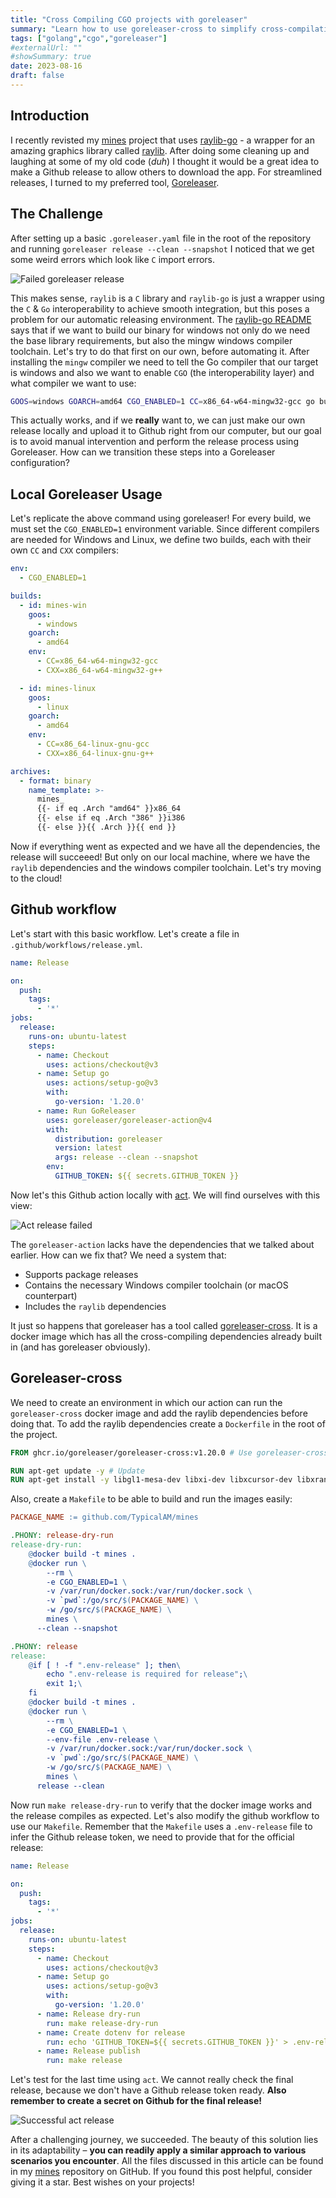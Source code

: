 ```yaml
---
title: "Cross Compiling CGO projects with goreleaser"
summary: "Learn how to use goreleaser-cross to simplify cross-compilation of Go applications using CGO dependencies, for example the raylib-go library."
tags: ["golang","cgo","goreleaser"]
#externalUrl: ""
#showSummary: true
date: 2023-08-16
draft: false
---
```


## Introduction

I recently revisted my [mines](github.com/TypicalAM/mines) project that uses [raylib-go](https://github.com/gen2brain/raylib-go/) - a wrapper for an amazing graphics library called [raylib](https://www.raylib.com/). After doing some cleaning up and laughing at some of my old code (*duh*) I thought it would be a great idea to make a Github release to allow others to download the app. For streamlined releases, I turned to my preferred tool, [Goreleaser](https://github.com/goreleaser/goreleaser).

## The Challenge

After setting up a basic `.goreleaser.yaml` file in the root of the repository and running `goreleaser release --clean --snapshot` I noticed that we get some weird errors which look like `C` import errors.

![Failed goreleaser release](build_failed_first.png)

This makes sense, `raylib` is a `C` library and `raylib-go` is just a wrapper using the `C` & `Go` interoperability to achieve smooth integration, but this poses a problem for our automatic releasing environment. The [raylib-go README](https://github.com/gen2brain/raylib-go/blob/master/README.md) says that if we want to build our binary for windows not only do we need the base library requirements, but also the mingw windows compiler toolchain. Let's try to do that first on our own, before automating it. After installing the `mingw` compiler we need to tell the Go compiler that our target is windows and also we want to enable `CGO` (the interoperability layer) and what compiler we want to use:

```bash
GOOS=windows GOARCH=amd64 CGO_ENABLED=1 CC=x86_64-w64-mingw32-gcc go build -o mines.exe main.go
```

This actually works, and if we **really** want to, we can just make our own release locally and upload it to Github right from our computer, but our goal is to avoid manual intervention and perform the release process using Goreleaser. How can we transition these steps into a Goreleaser configuration?

## Local Goreleaser Usage

Let's replicate the above command using goreleaser! For every build, we must set the `CGO_ENABLED=1` environment variable. Since different compilers are needed for Windows and Linux, we define two builds, each with their own `CC` and `CXX` compilers:

```yaml
env:
  - CGO_ENABLED=1

builds:
  - id: mines-win
    goos:
      - windows
    goarch:
      - amd64
    env:
      - CC=x86_64-w64-mingw32-gcc
      - CXX=x86_64-w64-mingw32-g++

  - id: mines-linux
    goos:
      - linux
    goarch:
      - amd64
    env:
      - CC=x86_64-linux-gnu-gcc
      - CXX=x86_64-linux-gnu-g++

archives:
  - format: binary
    name_template: >-
      mines_
      {{- if eq .Arch "amd64" }}x86_64
      {{- else if eq .Arch "386" }}i386
      {{- else }}{{ .Arch }}{{ end }}
```

Now if everything went as expected and we have all the dependencies, the release will succeeed! But only on our local machine, where we have the `raylib` dependencies and the windows compiler toolchain. Let's try moving to the cloud!

## Github workflow

Let's start with this basic workflow. Let's create a file in `.github/workflows/release.yml`.

```yaml
name: Release

on:
  push:
    tags:
      - '*'
jobs:
  release:
    runs-on: ubuntu-latest
    steps:
      - name: Checkout
        uses: actions/checkout@v3
      - name: Setup go
        uses: actions/setup-go@v3
        with:
          go-version: '1.20.0'
      - name: Run GoReleaser
        uses: goreleaser/goreleaser-action@v4
        with:
          distribution: goreleaser
          version: latest
          args: release --clean --snapshot
        env:
          GITHUB_TOKEN: ${{ secrets.GITHUB_TOKEN }}
```

Now let's this Github action locally with [act](https://github.com/nektos/act). We will find ourselves with this view:

![Act release failed](act_release_failed.png)

The `goreleaser-action` lacks have the dependencies that we talked about earlier. How can we fix that? We need a system that:

- Supports package releases
- Contains the necessary Windows compiler toolchain (or macOS counterpart)
- Includes the `raylib` dependencies

It just so happens that goreleaser has a tool called [goreleaser-cross](https://github.com/goreleaser/goreleaser-cross). It is a docker image which has all the cross-compiling dependencies already built in (and has goreleaser obviously). 

## Goreleaser-cross

We need to create an environment in which our action can run the `goreleaser-cross` docker image and add the raylib dependencies before doing that. To add the raylib dependencies create a `Dockerfile` in the root of the project. 

```Dockerfile
FROM ghcr.io/goreleaser/goreleaser-cross:v1.20.0 # Use goreleaser-cross as the base image

RUN apt-get update -y # Update
RUN apt-get install -y libgl1-mesa-dev libxi-dev libxcursor-dev libxrandr-dev libxinerama-dev # Install raylib deps
```

Also, create a `Makefile` to be able to build and run the images easily:

```Makefile
PACKAGE_NAME := github.com/TypicalAM/mines

.PHONY: release-dry-run
release-dry-run:
	@docker build -t mines .
	@docker run \
		--rm \
		-e CGO_ENABLED=1 \
		-v /var/run/docker.sock:/var/run/docker.sock \
		-v `pwd`:/go/src/$(PACKAGE_NAME) \
		-w /go/src/$(PACKAGE_NAME) \
		mines \
	  --clean --snapshot

.PHONY: release
release:
	@if [ ! -f ".env-release" ]; then\
		echo ".env-release is required for release";\
		exit 1;\
	fi
	@docker build -t mines .
	@docker run \
		--rm \
		-e CGO_ENABLED=1 \
		--env-file .env-release \
		-v /var/run/docker.sock:/var/run/docker.sock \
		-v `pwd`:/go/src/$(PACKAGE_NAME) \
		-w /go/src/$(PACKAGE_NAME) \
		mines \
	  release --clean
```

Now run `make release-dry-run` to verify that the docker image works and the release compiles as expected. Let's also modify the github workflow to use our `Makefile`. Remember that the `Makefile` uses a `.env-release` file to infer the Github release token, we need to provide that for the official release:

```yaml
name: Release

on:
  push:
    tags:
      - '*'
jobs:
  release:
    runs-on: ubuntu-latest
    steps:
      - name: Checkout
        uses: actions/checkout@v3
      - name: Setup go
        uses: actions/setup-go@v3
        with:
          go-version: '1.20.0'
      - name: Release dry-run
        run: make release-dry-run
      - name: Create dotenv for release
        run: echo 'GITHUB_TOKEN=${{ secrets.GITHUB_TOKEN }}' > .env-release
      - name: Release publish
        run: make release
```

Let's test for the last time using `act`. We cannot really check the final release, because we don't have a Github release token ready. **Also remember to create a secret on Github for the final release!**

![Successful act release](act_success.png)

After a challenging journey, we succeeded. The beauty of this solution lies in its adaptability – **you can readily apply a similar approach to various scenarios you encounter**. All the files discussed in this article can be found in my [mines](https://github.com/TypicalAM/mines) repository on GitHub. If you found this post helpful, consider giving it a star. Best wishes on your projects!

